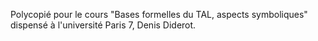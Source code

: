 Polycopié pour le cours "Bases formelles du TAL, aspects symboliques" dispensé à l'université Paris 7, Denis Diderot.
